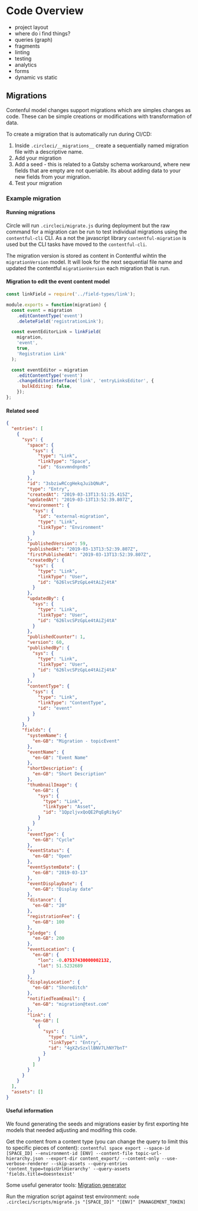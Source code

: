 # Code Overview

- project layout
- where do i find things?
- queries (graph)
- fragments
- linting
- testing
- analytics
- forms
- dynamic vs static

## Migrations

Contenful model changes support migrations which are simples changes as code. These can be simple creations or modifications with transformation of data.

To create a migration that is automatically run during CI/CD:

1. Inside `.circleci/__migrations__` create a sequentially named migration file with a descriptive name.
2. Add your migration
3. Add a seed - this is related to a Gatsby schema workaround, where new fields that are empty are not queriable. Its about adding data to your new fields from your migration.
4. Test your migration

### Example migration

#### Running migrations

Circle will run `.circleci/migrate.js` during deployment but the raw command for a migration can be run to test individual migrations using the `contentful-cli` CLI. As a not the javascript library `contentful-migration` is used but the CLI tasks have moved to the `contentful-cli`.

The migration version is stored as content in Contentful wihtin the `migrationVersion` model. It will look for the next sequential file name and updated the contentful `migrationVersion` each migration that is run.

#### Migration to edit the event content model

```javascript
const linkField = require('../field-types/link');

module.exports = function(migration) {
  const event = migration
    .editContentType('event')
    .deleteField('registrationLink');

  const eventEditorLink = linkField(
    migration,
    'event',
    true,
    'Registration Link'
  );

  const eventEditor = migration
    .editContentType('event')
    .changeEditorInterface('link', 'entryLinksEditor', {
      bulkEditing: false,
    });
};
```

#### Related seed

```json
{
  "entries": [
    {
      "sys": {
        "space": {
          "sys": {
            "type": "Link",
            "linkType": "Space",
            "id": "6sxvmndnpn0s"
          }
        },
        "id": "3sbziwRCcgHekqJuibQNuR",
        "type": "Entry",
        "createdAt": "2019-03-13T13:51:25.415Z",
        "updatedAt": "2019-03-13T13:52:39.807Z",
        "environment": {
          "sys": {
            "id": "external-migration",
            "type": "Link",
            "linkType": "Environment"
          }
        },
        "publishedVersion": 59,
        "publishedAt": "2019-03-13T13:52:39.807Z",
        "firstPublishedAt": "2019-03-13T13:52:39.807Z",
        "createdBy": {
          "sys": {
            "type": "Link",
            "linkType": "User",
            "id": "626lvcSPzGpLe4tAiZj4tA"
          }
        },
        "updatedBy": {
          "sys": {
            "type": "Link",
            "linkType": "User",
            "id": "626lvcSPzGpLe4tAiZj4tA"
          }
        },
        "publishedCounter": 1,
        "version": 60,
        "publishedBy": {
          "sys": {
            "type": "Link",
            "linkType": "User",
            "id": "626lvcSPzGpLe4tAiZj4tA"
          }
        },
        "contentType": {
          "sys": {
            "type": "Link",
            "linkType": "ContentType",
            "id": "event"
          }
        }
      },
      "fields": {
        "systemName": {
          "en-GB": "Migration - topicEvent"
        },
        "eventName": {
          "en-GB": "Event Name"
        },
        "shortDescription": {
          "en-GB": "Short Description"
        },
        "thumbnailImage": {
          "en-GB": {
            "sys": {
              "type": "Link",
              "linkType": "Asset",
              "id": "1QpzljvxQoQE2PqEgRi9yG"
            }
          }
        },
        "eventType": {
          "en-GB": "Cycle"
        },
        "eventStatus": {
          "en-GB": "Open"
        },
        "eventSystemDate": {
          "en-GB": "2019-03-13"
        },
        "eventDisplayDate": {
          "en-GB": "Display date"
        },
        "distance": {
          "en-GB": "20"
        },
        "registrationFee": {
          "en-GB": 100
        },
        "pledge": {
          "en-GB": 200
        },
        "eventLocation": {
          "en-GB": {
            "lon": -0.07537430000002132,
            "lat": 51.5232689
          }
        },
        "displayLocation": {
          "en-GB": "Shoreditch"
        },
        "notifiedTeamEmail": {
          "en-GB": "migration@test.com"
        },
        "link": {
          "en-GB": [
            {
              "sys": {
                "type": "Link",
                "linkType": "Entry",
                "id": "4gXZvSzxllBNV7LhNY7bnT"
              }
            }
          ]
        }
      }
    }
  ],
  "assets": []
}
```

#### Useful information

We found generating the seeds and migrations easier by first exporting hte models that needed adjusting and modifing this code.

Get the content from a content type (you can change the query to limit this to specific pieces of content):
`contentful space export --space-id [SPACE_ID] --environment-id [ENV] --content-file topic-url-hierarchy.json --export-dir content_export/ --content-only --use-verbose-renderer --skip-assets --query-entries 'content_type=topicUrlHierarchy' --query-assets 'fields.title=doesntexist'`

Some useful generator tools: [Migration generator](https://github.com/Shelter-England/contentful-migration-generator)

Run the migration script against test environment:
`node .circleci/scripts/migrate.js "[SPACE_ID]" "[ENV]" [MANAGEMENT_TOKEN]`
